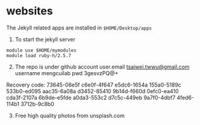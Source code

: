 # websites

The Jekyll related apps are installed in `$HOME/Desktop/apps`


1. To start the jekyll server 

```
module use $HOME/mymodules
module load ruby-h/2.5.7
```

2. The repo is under github account
user.email tsaiwei.twwu@gmail.com
username mengcuilab 
pwd 3gesvzPQ@+

Recovery code:
73645-06e5f 
c6e0f-4f647 
e5dc6-1654a 
155a0-5189c 
533b0-ed095 
aac35-6a08a 
d3452-85410 
9b14d-f660d 
0efc0-ea410 
cda3f-2107a 
6b9de-e5fde 
a0da3-553c2 
d7c5c-449eb 
9a7f0-4dbf7 
4fed6-114b1 
3712b-9c8b0

3. Free high quality photos from unsplash.com



